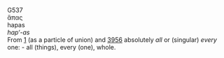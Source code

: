 <body>
  <p>G537<br>  ἅπας  <br> hapas  <br><i>hap‘-as </i><br>From <a href="g0001.htm">1</a> (as a particle of union) and <a href="g3956.htm">3956</a>  absolutely <i>all</i> or (singular) <i>every</i> one: - all (things), every (one), whole.<br></p>
 </body>